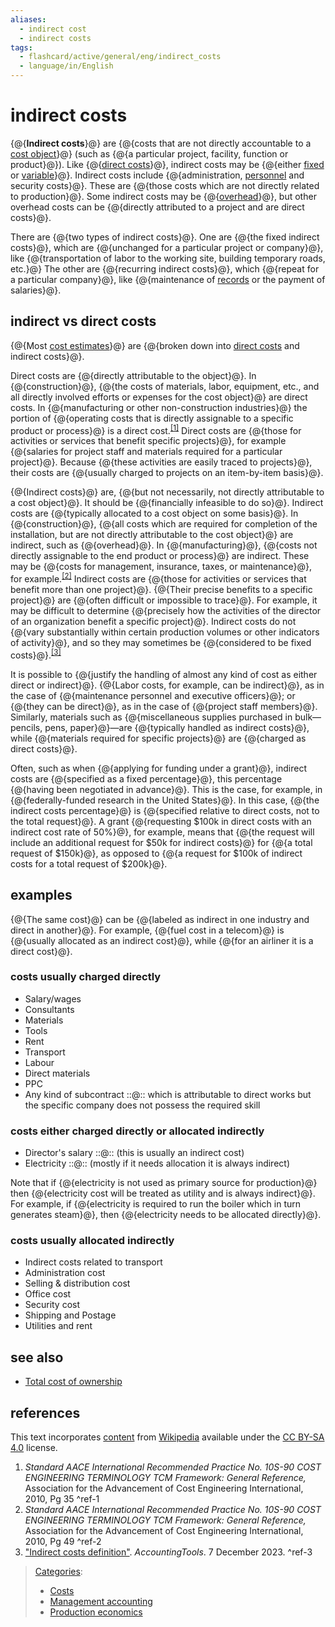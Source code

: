 ```yaml
---
aliases:
  - indirect cost
  - indirect costs
tags:
  - flashcard/active/general/eng/indirect_costs
  - language/in/English
---
```


# indirect costs

{@{__Indirect costs__}@} are {@{costs that are not directly accountable to a [cost object](cost%20object.md)}@} \(such as {@{a particular project, facility, function or product}@}\). Like {@{[direct costs](direct%20costs.md)}@}, indirect costs may be {@{either [fixed](fixed%20cost.md) or [variable](variable%20cost.md)}@}. Indirect costs include {@{administration, [personnel](personnel.md) and security costs}@}. These are {@{those costs which are not directly related to production}@}. Some indirect costs may be {@{[overhead](overhead%20(business).md)}@}, but other overhead costs can be {@{directly attributed to a project and are direct costs}@}. <!--SR:!2026-02-16,291,330!2026-02-16,291,330!2026-02-17,292,330!2026-02-15,290,330!2026-02-17,292,330!2026-02-19,294,330!2026-02-15,290,330!2026-02-17,292,330!2026-02-19,294,330-->

There are {@{two types of indirect costs}@}. One are {@{the fixed indirect costs}@}, which are {@{unchanged for a particular project or company}@}, like {@{transportation of labor to the working site, building temporary roads, etc.}@} The other are {@{recurring indirect costs}@}, which {@{repeat for a particular company}@}, like {@{maintenance of [records](business%20record.md) or the payment of salaries}@}. <!--SR:!2026-02-16,291,330!2026-02-19,294,330!2026-02-16,291,330!2026-02-15,290,330!2025-10-23,194,310!2026-02-19,294,330!2026-02-18,293,330-->

## indirect vs direct costs

{@{Most [cost estimates](cost%20estimate.md)}@} are {@{broken down into [direct costs](direct%20costs.md) and indirect costs}@}. <!--SR:!2026-02-19,294,330!2026-02-16,291,330-->

Direct costs are {@{directly attributable to the object}@}. In {@{construction}@}, {@{the costs of materials, labor, equipment, etc., and all directly involved efforts or expenses for the cost object}@} are direct costs. In {@{manufacturing or other non-construction industries}@} the portion of {@{operating costs that is directly assignable to a specific product or process}@} is a direct cost.<sup>[\[1\]](#^ref-1)</sup> Direct costs are {@{those for activities or services that benefit specific projects}@}, for example {@{salaries for project staff and materials required for a particular project}@}. Because {@{these activities are easily traced to projects}@}, their costs are {@{usually charged to projects on an item-by-item basis}@}. <!--SR:!2026-02-17,292,330!2026-02-18,293,330!2026-12-24,483,310!2026-02-15,290,330!2026-02-18,293,330!2026-02-15,290,330!2026-02-11,286,330!2026-02-16,291,330!2026-02-17,292,330-->

{@{Indirect costs}@} are, {@{but not necessarily, not directly attributable to a cost object}@}. It should be {@{financially infeasible to do so}@}. Indirect costs are {@{typically allocated to a cost object on some basis}@}. In {@{construction}@}, {@{all costs which are required for completion of the installation, but are not directly attributable to the cost object}@} are indirect, such as {@{overhead}@}. In {@{manufacturing}@}, {@{costs not directly assignable to the end product or process}@} are indirect. These may be {@{costs for management, insurance, taxes, or maintenance}@}, for example.<sup>[\[2\]](#^ref-2)</sup> Indirect costs are {@{those for activities or services that benefit more than one project}@}. {@{Their precise benefits to a specific project}@} are {@{often difficult or impossible to trace}@}. For example, it may be difficult to determine {@{precisely how the activities of the director of an organization benefit a specific project}@}. Indirect costs do not {@{vary substantially within certain production volumes or other indicators of activity}@}, and so they may sometimes be {@{considered to be fixed costs}@}.<sup>[\[3\]](#^ref-3)</sup> <!--SR:!2026-02-10,285,330!2025-10-20,191,310!2026-02-18,293,330!2026-02-18,293,330!2026-02-18,293,330!2027-05-06,574,310!2026-02-18,293,330!2026-02-14,289,330!2026-02-18,293,330!2027-12-27,807,330!2026-02-18,293,330!2026-02-15,290,330!2026-02-19,294,330!2026-02-17,292,330!2026-10-27,469,310!2026-02-19,294,330-->

It is possible to {@{justify the handling of almost any kind of cost as either direct or indirect}@}. {@{Labor costs, for example, can be indirect}@}, as in the case of {@{maintenance personnel and executive officers}@}; or {@{they can be direct}@}, as in the case of {@{project staff members}@}. Similarly, materials such as {@{miscellaneous supplies purchased in bulk—pencils, pens, paper}@}—are {@{typically handled as indirect costs}@}, while {@{materials required for specific projects}@} are {@{charged as direct costs}@}. <!--SR:!2026-02-16,291,330!2026-02-15,290,330!2026-02-15,290,330!2026-02-13,288,330!2027-12-17,798,330!2026-02-18,293,330!2026-02-15,290,330!2026-02-18,293,330!2026-02-16,291,330-->

Often, such as when {@{applying for funding under a grant}@}, indirect costs are {@{specified as a fixed percentage}@}, this percentage {@{having been negotiated in advance}@}. This is the case, for example, in {@{federally-funded research in the United States}@}. In this case, {@{the indirect costs percentage}@} is {@{specified relative to direct costs, not to the total request}@}. A grant {@{requesting \$100k in direct costs with an indirect cost rate of 50%}@}, for example, means that {@{the request will include an additional request for \$50k for indirect costs}@} for {@{a total request of \$150k}@}, as opposed to {@{a request for \$100k of indirect costs for a total request of \$200k}@}. <!--SR:!2026-02-19,294,330!2026-02-16,291,330!2026-02-17,292,330!2026-02-17,292,330!2026-02-18,293,330!2026-02-17,292,330!2026-02-19,294,330!2026-02-17,292,330!2026-02-15,290,330!2026-02-15,290,330-->

## examples

{@{The same cost}@} can be {@{labeled as indirect in one industry and direct in another}@}. For example, {@{fuel cost in a telecom}@} is {@{usually allocated as an indirect cost}@}, while {@{for an airliner it is a direct cost}@}. <!--SR:!2026-02-12,287,330!2026-02-16,291,330!2026-02-19,294,330!2026-02-19,294,330!2026-02-19,294,330-->

### costs usually charged directly

- Salary/wages
- Consultants
- Materials
- Tools
- Rent
- Transport
- Labour
- Direct materials
- PPC
- Any kind of subcontract ::@:: which is attributable to direct works but the specific company does not possess the required skill <!--SR:!2026-02-15,290,330!2026-02-16,291,330-->

### costs either charged directly or allocated indirectly

- Director's salary ::@:: \(this is usually an indirect cost\) <!--SR:!2026-02-18,293,330!2026-02-19,294,330-->
- Electricity ::@:: \(mostly if it needs allocation it is always indirect\) <!--SR:!2025-10-26,197,310!2026-02-16,291,330-->

Note that if {@{electricity is not used as primary source for production}@} then {@{electricity cost will be treated as utility and is always indirect}@}. For example, if {@{electricity is required to run the boiler which in turn generates steam}@}, then {@{electricity needs to be allocated directly}@}. <!--SR:!2026-02-17,292,330!2025-10-22,193,310!2025-10-21,192,310!2026-02-17,292,330-->

### costs usually allocated indirectly

- Indirect costs related to transport
- Administration cost
- Selling & distribution cost
- Office cost
- Security cost
- Shipping and Postage
- Utilities and rent

## see also

- [Total cost of ownership](total%20cost%20of%20ownership.md)

## references

This text incorporates [content](https://en.wikipedia.org/wiki/indirect_costs) from [Wikipedia](Wikipedia.md) available under the [CC BY-SA 4.0](https://creativecommons.org/licenses/by-sa/4.0/) license.

1. _Standard AACE International Recommended Practice No. 10S-90 COST ENGINEERING TERMINOLOGY TCM Framework: General Reference,_ Association for the Advancement of Cost Engineering International, 2010, Pg 35 <a id="^ref-1"></a>^ref-1
2. _Standard AACE International Recommended Practice No. 10S-90 COST ENGINEERING TERMINOLOGY TCM Framework: General Reference,_ Association for the Advancement of Cost Engineering International, 2010, Pg 49 <a id="^ref-2"></a>^ref-2
3. ["Indirect costs definition"](https://www.accountingtools.com/articles/what-are-indirect-costs.html). _AccountingTools_. 7 December 2023. <a id="^ref-3"></a>^ref-3

> [Categories](https://en.wikipedia.org/wiki/Help:Category):
>
> - [Costs](https://en.wikipedia.org/wiki/Category:Costs)
> - [Management accounting](https://en.wikipedia.org/wiki/Category:Management%20accounting)
> - [Production economics](https://en.wikipedia.org/wiki/Category:Production%20economics)
